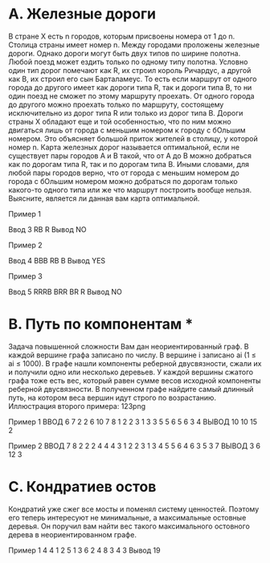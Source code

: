 # A. Железные дороги

В стране X есть n городов, которым присвоены номера от 1 до n. Столица страны имеет номер n. Между городами проложены железные дороги. Однако дороги могут быть двух типов по ширине полотна. Любой поезд может ездить только по одному типу полотна. Условно один тип дорог помечают как R, их строил король Ричардус, а другой как B, их строил его сын Барталамеус. То есть если маршрут от одного города до другого имеет как дороги типа R, так и дороги типа B, то ни один поезд не сможет по этому маршруту проехать. От одного города до другого можно проехать только по маршруту, состоящему исключительно из дорог типа R или только из дорог типа B.
Дороги страны X обладают еще и той особенностью, что по ним можно двигаться лишь от города с меньшим номером к городу с бОльшим номером. Это объясняет большой приток жителей в столицу, у которой номер n.
Карта железных дорог называется оптимальной, если не существует пары городов A и B такой, что от A до B можно добраться как по дорогам типа R, так и по дорогам типа B. Иными словами, для любой пары городов верно, что от города с меньшим номером до города с бОльшим номером можно добраться по дорогам только какого-то одного типа или же что маршрут построить вообще нельзя. Выясните, является ли данная вам карта оптимальной.

Пример 1

Ввод
3
RB
R
Вывод
NO

Пример 2

Ввод
4
BBB
RB
B
Вывод
YES

Пример 3

Ввод
5
RRRB
BRR
BR
R
Вывод
NO


# B. Путь по компонентам *

Задача повышенной сложности
Вам дан неориентированный граф. В каждой вершине графа записано по числу. В вершине i записано ai (1 ≤ ai ≤ 1000). В графе нашли компоненты реберной двусвязности, сжали их и получили одно или несколько деревьев. У каждой вершины сжатого графа тоже есть вес, который равен сумме весов исходной компоненты реберной двусвязности. В полученном графе найдите самый длинный путь, на котором веса вершин идут строго по возрастанию.
Иллюстрация второго примера:
123png

Пример 1
ВВОД
6 7
2 2 6 10 7 8
1 2
2 3
1 3
3 5
5 6
5 6
3 4
ВЫВОД
10 10 15 
2

Пример 2
ВВОД
7 8
2 2 2 4 4 4 3
1 2
2 3
1 3
4 5
5 6
4 6
3 5
3 7
ВЫВОД
3 6 12 
3


# С. Кондратиев остов

Кондратий уже сжег все мосты и поменял систему ценностей. Поэтому его теперь интересуют не минимальные, а максимальные остовные деревья. Он поручил вам найти вес такого максимального остовного дерева в неориентированном графе.


Пример 1
4 4
1 2 5
1 3 6
2 4 8
3 4 3
Вывод
19
